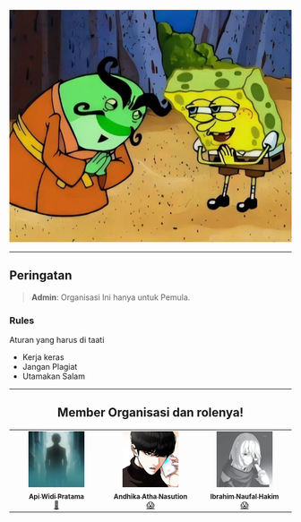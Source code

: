 <p align="center"><img src="./Media/sepuh.jpg"></p>

---

## Peringatan

> **Admin**: Organisasi Ini hanya untuk Pemula.


### Rules
Aturan yang harus di taati

- Kerja keras
- Jangan Plagiat
- Utamakan Salam

---

<div align="center">
  <h2>Member Organisasi dan rolenya!</h2>
  <table>
    <tbody>
      <tr>
        <td align="center" valign="top" width="14.28%"><a href="https://github.com/jibrilawp987"><img src="./Media/Tzy1.png" width="100px;" alt="Api Widi Pratama"/><br /><sub><b>Api Widi Pratama</b></sub></a><br /><a href="https://github.com/jibrilawp987" title="Admin">👻</a></td>
        <td align="center" valign="top" width="14.28%"><a href="https://github.com/NickelAwesomee"><img src="./Media/atha1.png" width="100px;" alt="Andhika Atha Nasution"/><br /><sub><b>Andhika Atha Nasution</b></sub></a><br /><a href="https://github.com/NickelAwesomee" title="member">😱</a></td>
          <td align="center" valign="top" width="14.28%"><a href="https://github.com/ntesseract"><img src="./Media/ibra1.jpg" width="100px;" alt="Ibrahim Naufal Hakim"/><br /><sub><b>Ibrahim Naufal Hakim</b></sub></a><br /><a href="https://github.com/ntesseract" title="member">😱</a></td>
      </tr>
    </tbody>
  </table>
</div>
